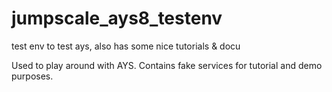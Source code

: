 # jumpscale_ays8_testenv
test env to test ays, also has some nice tutorials &amp; docu


Used to play around with AYS.
Contains fake services for tutorial and demo purposes.
